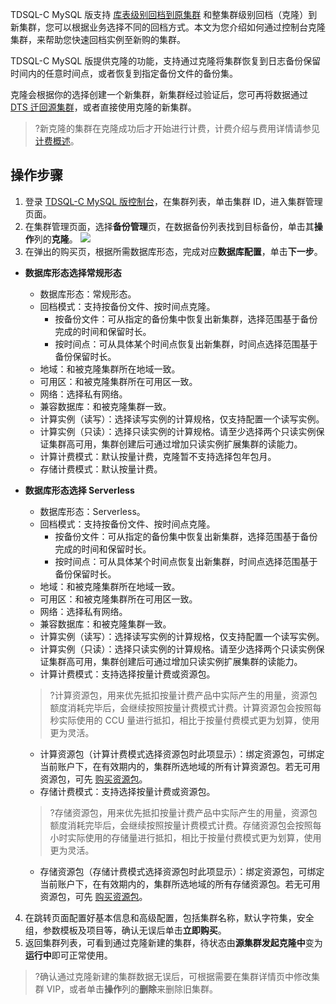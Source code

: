 TDSQL-C MySQL 版支持 [库表级别回档到原集群](https://cloud.tencent.com/document/product/1003/53305) 和整集群级别回档（克隆）到新集群，您可以根据业务选择不同的回档方式。本文为您介绍如何通过控制台克隆集群，来帮助您快速回档实例至新购的集群。

TDSQL-C MySQL 版提供克隆的功能，支持通过克隆将集群恢复到日志备份保留时间内的任意时间点，或者恢复到指定备份文件的备份集。

克隆会根据你的选择创建一个新集群，新集群经过验证后，您可再将数据通过 [DTS 迁回源集群](https://cloud.tencent.com/document/product/571/45488)，或者直接使用克隆的新集群。

>?新克隆的集群在克隆成功后才开始进行计费，计费介绍与费用详情请参见 [计费概述](https://cloud.tencent.com/document/product/1003/30493)。

## 操作步骤
1. 登录 [TDSQL-C MySQL 版控制台](https://console.cloud.tencent.com/cynosdb)，在集群列表，单击集群 ID，进入集群管理页面。
2. 在集群管理页面，选择**备份管理**页，在数据备份列表找到目标备份，单击其**操作**列的**克隆**。
![](https://qcloudimg.tencent-cloud.cn/raw/e44c2b97f1abd64b39e3309a4b9daf4d.png)
3. 在弹出的购买页，根据所需数据库形态，完成对应**数据库配置**，单击**下一步**。
 - **数据库形态选择常规形态**
    - 数据库形态：常规形态。
    - 回档模式：支持按备份文件、按时间点克隆。
      - 按备份文件：可从指定的备份集中恢复出新集群，选择范围基于备份完成的时间和保留时长。
      - 按时间点：可从具体某个时间点恢复出新集群，时间点选择范围基于备份保留时长。
    - 地域：和被克隆集群所在地域一致。
    - 可用区：和被克隆集群所在可用区一致。
    - 网络：选择私有网络。
    - 兼容数据库：和被克隆集群一致。
    - 计算实例（读写）：选择读写实例的计算规格，仅支持配置一个读写实例。
    - 计算实例（只读）：选择只读实例的计算规格。请至少选择两个只读实例保证集群高可用，集群创建后可通过增加只读实例扩展集群的读能力。
    - 计算计费模式：默认按量计费，克隆暂不支持选择包年包月。
    - 存储计费模式：默认按量计费。
 
 - **数据库形态选择 Serverless**
    - 数据库形态：Serverless。
    - 回档模式：支持按备份文件、按时间点克隆。
      - 按备份文件：可从指定的备份集中恢复出新集群，选择范围基于备份完成的时间和保留时长。
      - 按时间点：可从具体某个时间点恢复出新集群，时间点选择范围基于备份保留时长。
    - 地域：和被克隆集群所在地域一致。
    - 可用区：和被克隆集群所在可用区一致。
    - 网络：选择私有网络。
    - 兼容数据库：和被克隆集群一致。
    - 计算实例（读写）：选择读写实例的计算规格，仅支持配置一个读写实例。
    - 计算实例（只读）：选择只读实例的计算规格。请至少选择两个只读实例保证集群高可用，集群创建后可通过增加只读实例扩展集群的读能力。
    - 计算计费模式：支持选择按量计费或资源包。
    >?计算资源包，用来优先抵扣按量计费产品中实际产生的用量，资源包额度消耗完毕后，会继续按照按量计费模式计费。计算资源包会按照每秒实际使用的 CCU 量进行抵扣，相比于按量付费模式更为划算，使用更为灵活。
    - 计算资源包（计算计费模式选择资源包时此项显示）：绑定资源包，可绑定当前账户下，在有效期内的，集群所选地域的所有计算资源包。若无可用资源包，可先 [购买资源包](https://cloud.tencent.com/document/product/1003/92591)。
    - 存储计费模式：支持选择按量计费或资源包。
    >?存储资源包，用来优先抵扣按量计费产品中实际产生的用量，资源包额度消耗完毕后，会继续按照按量计费模式计费。存储资源包会按照每小时实际使用的存储量进行抵扣，相比于按量付费模式更为划算，使用更为灵活。
    - 存储资源包（存储计费模式选择资源包时此项显示）：绑定资源包，可绑定当前账户下，在有效期内的，集群所选地域的所有存储资源包。若无可用资源包，可先 [购买资源包](https://cloud.tencent.com/document/product/1003/92591)。
4. 在跳转页面配置好基本信息和高级配置，包括集群名称，默认字符集，安全组，参数模板及项目等，确认无误后单击**立即购买**。
5. 返回集群列表，可看到通过克隆新建的集群，待状态由**源集群发起克隆中**变为**运行中**即可正常使用。
>?确认通过克隆新建的集群数据无误后，可根据需要在集群详情页中修改集群 VIP，或者单击**操作**列的**删除**来删除旧集群。
